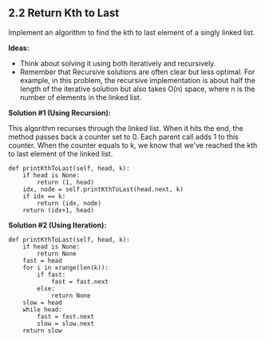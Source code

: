 ## 2.2 Return Kth to Last

Implement an algorithm to find the kth to last element of a singly linked list.

**Ideas:**

* Think about solving it using both iteratively and recursively.
* Remember that Recursive solutions are often clear but less optimal. For example, in this problem, the recursive implementation is about half the length of the iterative solution but also takes O(n) space, where n is the number of elements in the linked list.

**Solution #1 (Using Recursion):**

This algorithm recurses through the linked list. When it hits the end, the method passes back a counter set to 0. Each parent call adds 1 to this counter. When the counter equals to k, we know that we've reached the kth to last element of the linked list.

    def printKthToLast(self, head, k):
        if head is None:
            return (1, head)
        idx, node = self.printKthToLast(head.next, k)
        if idx == k:
            return (idx, node)
        return (idx+1, head)
        
        
**Solution #2 (Using Iteration):**

    def printKthToLast(self, head, k):
        if head is None:
            return None
        fast = head
        for i in xrange(len(k)):
            if fast:
                fast = fast.next
            else:
                return None
        slow = head
        while head:
            fast = fast.next
            slow = slow.next
        return slow
        
        

